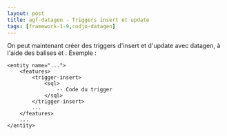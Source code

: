 ```yaml
---
layout: post
title: agf-datagen - Triggers insert et update
tags: [framework-1-9,codjo-datagen]
---
```

On peut maintenant créer des triggers d'insert et d'update avec datagen, à l'aide des balises <trigger-insert> et <trigger-update>. Exemple :

```
<entity name="...">
    <features>
        <trigger-insert>
            <sql>
                -- Code du trigger
            </sql>
        </trigger-insert>
        ...
    </features>
    ...
</entity>
```
